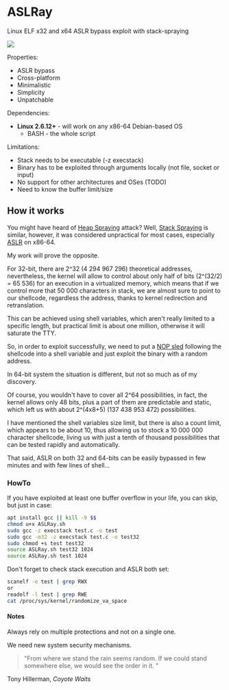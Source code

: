 # ASLRay
Linux ELF x32 and x64 ASLR bypass exploit with stack-spraying

![](https://i.imgur.com/mBuqu8J.jpg)

Properties:
* ASLR bypass
* Cross-platform
* Minimalistic
* Simplicity
* Unpatchable

Dependencies:
* **Linux 2.6.12+** - will work on any x86-64 Debian-based OS
	- BASH - the whole script

Limitations:
* Stack needs to be executable (-z execstack)
* Binary has to be exploited through arguments locally (not file, socket or input)
* No support for other architectures and OSes (TODO)
* Need to know the buffer limit/size

## How it works
You might have heard of [Heap Spraying](https://www.corelan.be/index.php/2011/12/31/exploit-writing-tutorial-part-11-heap-spraying-demystified/) attack? Well, [Stack Spraying](http://j00ru.vexillium.org/?p=769) is similar, however, it was considered unpractical for most cases, especially [ASLR](https://en.wikipedia.org/wiki/Address_space_layout_randomization) on x86-64.

My work will prove the opposite.

For 32-bit, there are 2^32 (4 294 967 296) theoretical addresses, nevertheless, the kernel will allow to control about only half of bits (2^(32/2) = 65 536) for an execution in a virtualized memory, which means that if we control more that 50 000 characters in stack, we are almost sure to point to our shellcode, regardless the address, thanks to kernel redirection and retranslation.

This can be achieved using shell variables, which aren't really limited to a specific length, but practical limit is about one million, otherwise it will saturate the TTY.

So, in order to exploit successfully, we need to put a [NOP sled](https://en.wikipedia.org/wiki/NOP_slide) following the shellcode into a shell variable and just exploit the binary with a random address.


In 64-bit system the situation is different, but not so much as of my discovery.

Of course, you wouldn't have to cover all 2^64 possibilities, in fact, the kernel allows only 48 bits, plus a part of them are predictable and static, which left us with about 2^(4x8+5) (137 438 953 472) possibilities.

I have mentioned the shell variables size limit, but there is also a count limit, which appears to be about 10, thus allowing us to stock a 10 000 000 character shellcode, living us with just a tenth of thousand possibilities that can be tested rapidly and automatically.

That said, ASLR on both 32 and 64-bits can be easily bypassed in few minutes and with few lines of shell...

### HowTo

If you have exploited at least one buffer overflow in your life, you can skip, but just in case:
```bash
apt install gcc || kill -9 $$
chmod u+x ASLRay.sh
sudo gcc -z execstack test.c -o test
sudo gcc -m32 -z execstack test.c -o test32
sudo chmod +s test test32
source ASLRay.sh test32 1024
source ASLRay.sh test 1024
```
Don't forget to check stack execution and ASLR both set:
```bash
scanelf -e test | grep RWX
or
readelf -l test | grep RWE
cat /proc/sys/kernel/randomize_va_space
```

#### Notes

Always rely on multiple protections and not on a single one.

We need new system security mechanisms.

> "From where we stand the rain seems random. If we could stand somewhere else, we would see the order in it. "

Tony Hillerman, *Coyote Waits*
